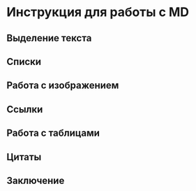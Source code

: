 # Инструкция для работы с MD

## Выделение текста

## Списки

## Работа с изображением

## Ссылки

## Работа с таблицами

## Цитаты

## Заключение
